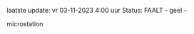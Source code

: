 laatste update: 
vr 03-11-2023  4:00   uur 
Status: FAALT - geel - 
<div class="service Y">microstation</div>